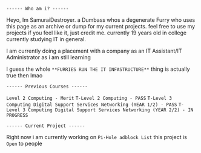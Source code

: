 ``------ Who am i? ------``

Heyo, Im SamuraiDestroyer.
a Dumbass whos a degenerate Furry who uses this page as an archive or dump for my current projects. feel free to use my projects if you feel like it, just credit me.
currently 19 years old in college currently studying IT in general.

I am currently doing a placement with a company as an IT Assistant/IT Administrator as i am still learning

I guess the whole ``**FURRIES RUN THE IT INFASTRUCTURE**`` thing is actually true then lmao

``------ Previous Courses ------``

``Level 2 Computing - Merit``
``T-Level 2 Computing - PASS``
``T-Level 3 Computing Digital Support Services Networking (YEAR 1/2) - PASS``
``T-Level 3 Computing Digital Support Services Networking (YEAR 2/2) - IN PROGRESS``

``------ Current Project ------``

Right now i am currently working on ``Pi-Hole adblock List`` this project is ``Open`` to people

